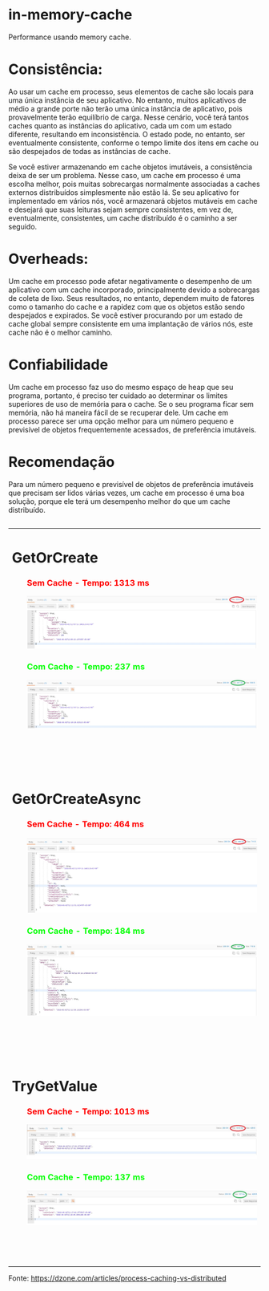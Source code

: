 # in-memory-cache
Performance usando memory cache.

# Consistência: 
Ao usar um cache em processo, seus elementos de cache são locais para uma única instância de seu aplicativo. No entanto, muitos aplicativos de médio a grande porte não terão uma única instância de aplicativo, pois provavelmente terão equilíbrio de carga. Nesse cenário, você terá tantos caches quanto as instâncias do aplicativo, cada um com um estado diferente, resultando em inconsistência. O estado pode, no entanto, ser eventualmente consistente, conforme o tempo limite dos itens em cache ou são despejados de todas as instâncias de cache.

Se você estiver armazenando em cache objetos imutáveis, a consistência deixa de ser um problema. Nesse caso, um cache em processo é uma escolha melhor, pois muitas sobrecargas normalmente associadas a caches externos distribuídos simplesmente não estão lá. Se seu aplicativo for implementado em vários nós, você armazenará objetos mutáveis em cache e desejará que suas leituras sejam sempre consistentes, em vez de, eventualmente, consistentes, um cache distribuído é o caminho a ser seguido.

# Overheads:
Um cache em processo pode afetar negativamente o desempenho de um aplicativo com um cache incorporado, principalmente devido a sobrecargas de coleta de lixo. Seus resultados, no entanto, dependem muito de fatores como o tamanho do cache e a rapidez com que os objetos estão sendo despejados e expirados.
Se você estiver procurando por um estado de cache global sempre consistente em uma implantação de vários nós, este cache não é o melhor caminho.

# Confiabilidade
Um cache em processo faz uso do mesmo espaço de heap que seu programa, portanto, é preciso ter cuidado ao determinar os limites superiores de uso de memória para o cache. Se o seu programa ficar sem memória, não há maneira fácil de se recuperar dele.
Um cache em processo parece ser uma opção melhor para um número pequeno e previsível de objetos frequentemente acessados, de preferência imutáveis.

# Recomendação
Para um número pequeno e previsível de objetos de preferência imutáveis que precisam ser lidos várias vezes, um cache em processo é uma boa solução, porque ele terá um desempenho melhor do que um cache distribuído.

<table style="float: left;">
<tbody>
<tr>
<td>
<h1><strong>GetOrCreate</strong></h1>
<h3 style="padding-left: 30px;"><span style="color: #ff0000;">Sem Cache - Tempo: 1313 ms</span></h3>
<p style="padding-left: 30px;"><img src="https://github.com/nogueirawagner/in-memory-cache/blob/master/Results/GetOrCreate.jpg" alt="" /></p>
<h3 style="padding-left: 30px;"><span style="color: #00ff00;">Com Cache - Tempo: 237 ms</span></h3>
<p style="padding-left: 30px;"><img src="https://github.com/nogueirawagner/in-memory-cache/blob/master/Results/GetOrCreate_2.jpg" alt="" /></p>
<p>&nbsp;</p>
<p>&nbsp;</p>
</td>
</tr>
<tr>
<td><h1><strong>GetOrCreateAsync</strong></h1>
<h3 style="padding-left: 30px;"><span style="color: #ff0000;">Sem Cache - Tempo: 464 ms</span></h3>
<p style="padding-left: 30px;"><img src="https://github.com/nogueirawagner/in-memory-cache/blob/master/Results/GetOrCreateAsync.jpg" alt="" /></p>
<h3 style="padding-left: 30px;"><span style="color: #00ff00;">Com Cache - Tempo: 184 ms</span></h3>
<p style="padding-left: 30px;"><img src="https://github.com/nogueirawagner/in-memory-cache/blob/master/Results/GetOrCreateAsync_2.jpg" alt="" /></p>
<p>&nbsp;</p>
<p>&nbsp;</p></td>
</tr>
<tr>
<td><h1><strong>TryGetValue</strong></h1>
<h3 style="padding-left: 30px;"><span style="color: #ff0000;">Sem Cache - Tempo: 1013 ms</span></h3>
<p style="padding-left: 30px;"><img src="https://github.com/nogueirawagner/in-memory-cache/blob/master/Results/TryGetValue.jpg" alt="" /></p>
<h3 style="padding-left: 30px;"><span style="color: #00ff00;">Com Cache - Tempo: 137 ms</span></h3>
<p style="padding-left: 30px;"><img src="https://github.com/nogueirawagner/in-memory-cache/blob/master/Results/TryGetValue_2.jpg" alt="" /></p>
<p>&nbsp;</p>
<p>&nbsp;</p></td></td>
</tr>
</tbody>
</table>
 
 Fonte: https://dzone.com/articles/process-caching-vs-distributed
